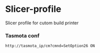 # Slicer-profile
Slicer profile for cutom build printer

### Tasmota conf
<code>http://tasmota_ip/cm?cmnd=SetOption26 ON</code>
